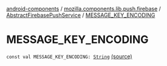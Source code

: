 [android-components](../../index.md) / [mozilla.components.lib.push.firebase](../index.md) / [AbstractFirebasePushService](index.md) / [MESSAGE_KEY_ENCODING](./-m-e-s-s-a-g-e_-k-e-y_-e-n-c-o-d-i-n-g.md)

# MESSAGE_KEY_ENCODING

`const val MESSAGE_KEY_ENCODING: `[`String`](https://kotlinlang.org/api/latest/jvm/stdlib/kotlin/-string/index.html) [(source)](https://github.com/mozilla-mobile/android-components/blob/master/components/lib/push-firebase/src/main/java/mozilla/components/lib/push/firebase/AbstractFirebasePushService.kt#L111)